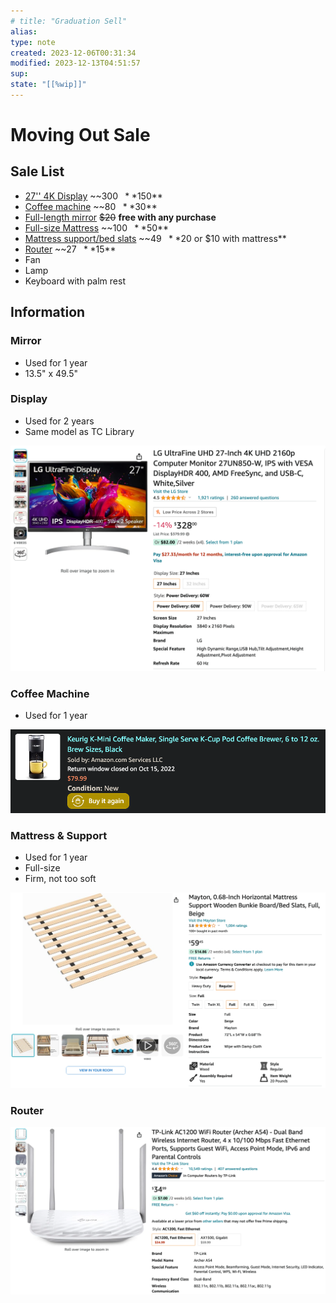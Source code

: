 ```yaml
---
# title: "Graduation Sell"
alias:
type: note
created: 2023-12-06T00:31:34
modified: 2023-12-13T04:51:57
sup:
state: "[[%wip]]"
---
```


# Moving Out Sale

## Sale List

- [27'' 4K Display](#display) <!-- ~~$225~~ --> ~~$300~~ **$150**
- [Coffee machine](#coffee-machine) ~~$80~~ **$30**
- [Full-length mirror](#mirror) ~~$20~~ **free with any purchase**
- [Full-size Mattress](#mattress-support) <!-- ~~$50~~ --> ~~$100~~ **$50**
- [Mattress support/bed slats](#mattress-support) ~~$49~~ **$20 or $10 with mattress**
- [Router](#router) ~~$27~~ **$15**
- Fan
- Lamp
- Keyboard with palm rest

## Information

### Mirror

- Used for 1 year
- 13.5" x 49.5"

### Display

- Used for 2 years
- Same model as TC Library

![Display - Amazon](https://raw.githubusercontent.com/zcysxy/Figurebed/master/img/20231206013958.png)

### Coffee Machine

- Used for 1 year

![Coffee - Amazon](https://raw.githubusercontent.com/zcysxy/Figurebed/master/img/20231206012448.png)

### Mattress & Support

- Used for 1 year
- Full-size
- Firm, not too soft

![Slats - Amazon](https://raw.githubusercontent.com/zcysxy/Figurebed/master/img/20231206012739.png)

### Router

![Router - Amazon](https://raw.githubusercontent.com/zcysxy/Figurebed/master/img/20231206013453.png)


